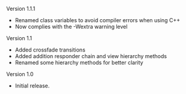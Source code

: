 Version 1.1.1

- Renamed class variables to avoid compiler errors when using C++
- Now complies with the -Wextra warning level

Version 1.1

- Added crossfade transitions
- Added addition responder chain and view hierarchy methods
- Renamed some hierarchy methods for better clarity

Version 1.0

- Initial release.